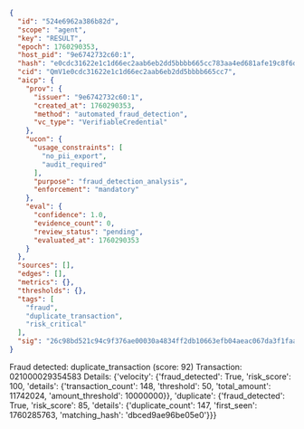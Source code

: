 ```json
{
  "id": "524e6962a386b82d",
  "scope": "agent",
  "key": "RESULT",
  "epoch": 1760290353,
  "host_pid": "9e6742732c60:1",
  "hash": "e0cdc31622e1c1d66ec2aab6eb2dd5bbbb665cc783aa4ed681afe19c8f6d3d1b",
  "cid": "QmV1e0cdc31622e1c1d66ec2aab6eb2dd5bbbb665cc7",
  "aicp": {
    "prov": {
      "issuer": "9e6742732c60:1",
      "created_at": 1760290353,
      "method": "automated_fraud_detection",
      "vc_type": "VerifiableCredential"
    },
    "ucon": {
      "usage_constraints": [
        "no_pii_export",
        "audit_required"
      ],
      "purpose": "fraud_detection_analysis",
      "enforcement": "mandatory"
    },
    "eval": {
      "confidence": 1.0,
      "evidence_count": 0,
      "review_status": "pending",
      "evaluated_at": 1760290353
    }
  },
  "sources": [],
  "edges": [],
  "metrics": {},
  "thresholds": {},
  "tags": [
    "fraud",
    "duplicate_transaction",
    "risk_critical"
  ],
  "sig": "26c98bd521c94c9f376ae00030a4834ff2db10663efb04aeac067da3f1faa0bd"
}
```

Fraud detected: duplicate_transaction (score: 92)
Transaction: 021000029354583
Details: {'velocity': {'fraud_detected': True, 'risk_score': 100, 'details': {'transaction_count': 148, 'threshold': 50, 'total_amount': 11742024, 'amount_threshold': 10000000}}, 'duplicate': {'fraud_detected': True, 'risk_score': 85, 'details': {'duplicate_count': 147, 'first_seen': 1760285763, 'matching_hash': 'dbced9ae96be05e0'}}}